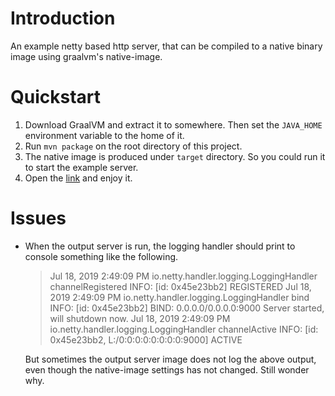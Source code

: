 # Introduction
An example netty based http server, that can be compiled to a native binary image using graalvm's native-image.

# Quickstart
1. Download GraalVM and extract it to somewhere. Then set the `JAVA_HOME` environment variable to the home of it.
2. Run `mvn package` on the root directory of this project.
3. The native image is produced under `target` directory. So you could run it to start the example server.
4. Open the [link](http://localhost:9000) and enjoy it.

# Issues
- When the output server is run, the logging handler should print to console something like the following.
    > Jul 18, 2019 2:49:09 PM io.netty.handler.logging.LoggingHandler channelRegistered
      INFO: [id: 0x45e23bb2] REGISTERED
      Jul 18, 2019 2:49:09 PM io.netty.handler.logging.LoggingHandler bind
      INFO: [id: 0x45e23bb2] BIND: 0.0.0.0/0.0.0.0:9000
      Server started, will shutdown now.
      Jul 18, 2019 2:49:09 PM io.netty.handler.logging.LoggingHandler channelActive
      INFO: [id: 0x45e23bb2, L:/0:0:0:0:0:0:0:0:9000] ACTIVE
  
  But sometimes the output server image does not log the above output, even though the native-image settings has not
  changed. Still wonder why. 